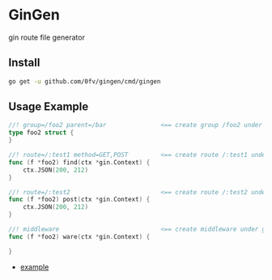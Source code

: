 # GinGen

gin route file generator

## Install

```bash
go get -u github.com/0fv/gingen/cmd/gingen
```

## Usage Example

```go
//! group=/foo2 parent=/bar               <== create group /foo2 under gourp /bar(if group not defined,group name=struct name)
type foo2 struct {
}

//! route=/:test1 method=GET,POST         <== create route /:test1 under group /foo2 ,method:get or post          
func (f *foo2) find(ctx *gin.Context) {                      
	ctx.JSON(200, 212)
}

//! route=/:test2                         <== create route /:test2 under group /foo2, method:post(method not defined,use function name,ignore case)          
func (f *foo2) post(ctx *gin.Context) {
	ctx.JSON(200, 212)
}

//! middleware                            <== create middleware under group /foo2
func (f *foo2) ware(ctx *gin.Context) {

}

```

* [example](https://github.com/0fv/gingen/tree/master/example)

